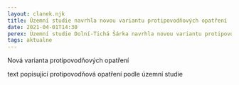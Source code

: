 ```yaml
---
layout: clanek.njk
title: Územní studie navrhla novou variantu protipovodňových opatření
date: 2021-04-01T14:30
perex: Územní studie Dolní-Tichá Šárka navrhla novou variantu protipovodňových opatření.
tags: aktualne
---
```


Nová varianta protipovodňových opatření
 
text popisující protipovodňová opatření podle územní studie